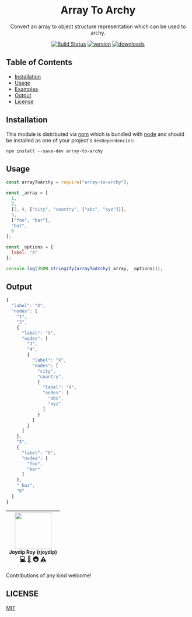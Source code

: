 <div align="center">

  <h1>Array To Archy</h1>

  <p>
    Convert an array to object structure representation which can be used to archy.
  </p>

  [![Build Status][build-badge]][build-badge]
  [![version][version-badge]][version-badge]
  [![downloads][downloads-badge]][downloads-badge]

</div>

## Table of Contents

<!-- START doctoc generated TOC please keep comment here to allow auto update -->
<!-- DON'T EDIT THIS SECTION. It'll update automatically -->

- [Installation](#installation)
- [Usage](#usage)
- [Examples](#examples)
- [Output](#output)
- [License](#license)

<!-- END doctoc generated TOC please keep comment here to allow auto update -->

## Installation

This module is distributed via [npm][npm] which is bundled with [node][node] and
should be installed as one of your project's `devDependencies`:

```
npm install --save-dev array-to-archy
```

## Usage

```js
const arrayToArchy = require("array-to-archy");

const _array = [
  1,
  2,
  [3, 4, ["city", "country", ["abc", "xyz"]]],
  5,
  ["foo", "bar"],
  "baz",
  6
];

const _options = {
  label: "X"
};

console.log(JSON.stringify(arrayToArchy(_array, _options)));
```

## Output

```js
{
  "label": "X",
  "nodes": [
    "1",
    "2",
    {
      "label": "X",
      "nodes": [
        "3",
        "4",
        {
          "label": "X",
          "nodes": [
            "city",
            "country",
            {
              "label": "X",
              "nodes": [
                "abc",
                "xyz"
              ]
            }
          ]
        }
      ]
    },
    "5",
    {
      "label": "X",
      "nodes": [
        "foo",
        "bar"
      ]
    },
    " baz",
    "6"
  ]
}
```

<!-- ALL-CONTRIBUTORS-LIST:START - Do not remove or modify this section -->

| [<img src="https://avatars.githubusercontent.com/u/15318294?v=3" width="100px;"/><br /><sub>Joydip Roy (rjoydip)</sub>](https://rjoydip.com)<br />[💻](https://github.com/rjoydip/array-to-archy/commits?author=rjoydip) [📖](https://github.com/rjoydip/array-to-archy/commits?author=rjoydip) 🚇 [⚠️](https://github.com/rjoydip/array-to-archy/commits?author=rjoydip) |
| :-----------------------------------------------------------------------------------------------------------------------------------------------------------------------------------------------------------------------------------------------------------------------------------------------------------------------------------------------------------------------: |


<!-- ALL-CONTRIBUTORS-LIST:END -->

Contributions of any kind welcome!

## LICENSE

[MIT](#license)

[node]: https://nodejs.org/en
[npm]: https://www.npmjs.com/
[build-badge]: https://img.shields.io/travis/rjoydip/array-to-archy.svg?style=flat-square
[version-badge]: https://img.shields.io/npm/v/array-to-archy.svg?style=flat-square
[downloads-badge]: https://img.shields.io/npm/dm/array-to-archy.svg?style=flat-square
[license]: https://github.com/rjoydip/array-to-archy/blob/master/LICENSE
